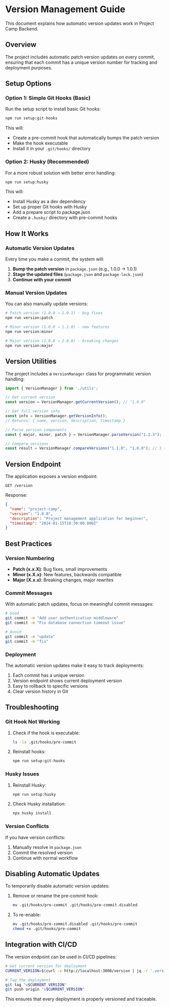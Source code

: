 # Version Management Guide

This document explains how automatic version updates work in Project Camp Backend.

## Overview

The project includes automatic patch version updates on every commit, ensuring that each commit has a unique version number for tracking and deployment purposes.

## Setup Options

### Option 1: Simple Git Hooks (Basic)

Run the setup script to install basic Git hooks:

```bash
npm run setup:git-hooks
```

This will:
- Create a pre-commit hook that automatically bumps the patch version
- Make the hook executable
- Install it in your `.git/hooks/` directory

### Option 2: Husky (Recommended)

For a more robust solution with better error handling:

```bash
npm run setup:husky
```

This will:
- Install Husky as a dev dependency
- Set up proper Git hooks with Husky
- Add a prepare script to package.json
- Create a `.husky/` directory with pre-commit hooks

## How It Works

### Automatic Version Updates

Every time you make a commit, the system will:

1. **Bump the patch version** in `package.json` (e.g., 1.0.0 → 1.0.1)
2. **Stage the updated files** (`package.json` and `package-lock.json`)
3. **Continue with your commit**

### Manual Version Updates

You can also manually update versions:

```bash
# Patch version (1.0.0 → 1.0.1) - bug fixes
npm run version:patch

# Minor version (1.0.0 → 1.1.0) - new features
npm run version:minor

# Major version (1.0.0 → 2.0.0) - breaking changes
npm run version:major
```

## Version Utilities

The project includes a `VersionManager` class for programmatic version handling:

```typescript
import { VersionManager } from './utils';

// Get current version
const version = VersionManager.getCurrentVersion(); // "1.0.0"

// Get full version info
const info = VersionManager.getVersionInfo();
// Returns: { name, version, description, timestamp }

// Parse version components
const { major, minor, patch } = VersionManager.parseVersion("1.2.3");

// Compare versions
const result = VersionManager.compareVersions("1.1.0", "1.0.0"); // 1 (greater)
```

## Version Endpoint

The application exposes a version endpoint:

```
GET /version
```

Response:
```json
{
  "name": "project-camp",
  "version": "1.0.0",
  "description": "Project management application for beginner",
  "timestamp": "2024-01-15T10:30:00.000Z"
}
```

## Best Practices

### Version Numbering

- **Patch (x.x.X)**: Bug fixes, small improvements
- **Minor (x.X.x)**: New features, backwards compatible
- **Major (X.x.x)**: Breaking changes, major rewrites

### Commit Messages

With automatic patch updates, focus on meaningful commit messages:

```bash
# Good
git commit -m "Add user authentication middleware"
git commit -m "Fix database connection timeout issue"

# Avoid
git commit -m "update"
git commit -m "fix"
```

### Deployment

The automatic version updates make it easy to track deployments:

1. Each commit has a unique version
2. Version endpoint shows current deployment version
3. Easy to rollback to specific versions
4. Clear version history in Git

## Troubleshooting

### Git Hook Not Working

1. Check if the hook is executable:
   ```bash
   ls -la .git/hooks/pre-commit
   ```

2. Reinstall hooks:
   ```bash
   npm run setup:git-hooks
   ```

### Husky Issues

1. Reinstall Husky:
   ```bash
   npm run setup:husky
   ```

2. Check Husky installation:
   ```bash
   npx husky install
   ```

### Version Conflicts

If you have version conflicts:

1. Manually resolve in `package.json`
2. Commit the resolved version
3. Continue with normal workflow

## Disabling Automatic Updates

To temporarily disable automatic version updates:

1. Remove or rename the pre-commit hook:
   ```bash
   mv .git/hooks/pre-commit .git/hooks/pre-commit.disabled
   ```

2. To re-enable:
   ```bash
   mv .git/hooks/pre-commit.disabled .git/hooks/pre-commit
   chmod +x .git/hooks/pre-commit
   ```

## Integration with CI/CD

The version endpoint can be used in CI/CD pipelines:

```bash
# Get current version for deployment
CURRENT_VERSION=$(curl -s http://localhost:3000/version | jq -r '.version')

# Tag the deployment
git tag "v$CURRENT_VERSION"
git push origin "v$CURRENT_VERSION"
```

This ensures that every deployment is properly versioned and traceable.
